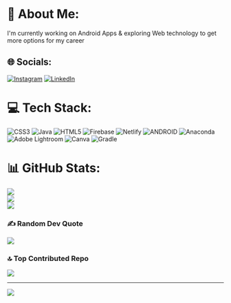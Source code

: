 # 💫 About Me:
I'm currently working on Android Apps & exploring Web technology to get more options for my career


## 🌐 Socials:
[![Instagram](https://img.shields.io/badge/Instagram-%23E4405F.svg?logo=Instagram&logoColor=white)](https://instagram.com/divyaam.13) [![LinkedIn](https://img.shields.io/badge/LinkedIn-%230077B5.svg?logo=linkedin&logoColor=white)](https://linkedin.com/in/mishra-divyam) 

# 💻 Tech Stack:
![CSS3](https://img.shields.io/badge/css3-%231572B6.svg?style=flat&logo=css3&logoColor=white) ![Java](https://img.shields.io/badge/java-%23ED8B00.svg?style=flat&logo=java&logoColor=white) ![HTML5](https://img.shields.io/badge/html5-%23E34F26.svg?style=flat&logo=html5&logoColor=white) ![Firebase](https://img.shields.io/badge/firebase-%23039BE5.svg?style=flat&logo=firebase) ![Netlify](https://img.shields.io/badge/netlify-%23000000.svg?style=flat&logo=netlify&logoColor=#00C7B7) ![ANDROID](https://img.shields.io/badge/android-%2320232a.svg?style=flat&logo=android&logoColor=%a4c639) ![Anaconda](https://img.shields.io/badge/Anaconda-%2344A833.svg?style=flat&logo=anaconda&logoColor=white) ![Adobe Lightroom](https://img.shields.io/badge/Adobe%20Lightroom-31A8FF.svg?style=flat&logo=Adobe%20Lightroom&logoColor=white) ![Canva](https://img.shields.io/badge/Canva-%2300C4CC.svg?style=flat&logo=Canva&logoColor=white) ![Gradle](https://img.shields.io/badge/Gradle-02303A.svg?style=flat&logo=Gradle&logoColor=white)
# 📊 GitHub Stats:
![](https://github-readme-stats.vercel.app/api?username=Divyaammishra&theme=city_light&hide_border=true&include_all_commits=false&count_private=false)<br/>
![](https://github-readme-streak-stats.herokuapp.com/?user=Divyaammishra&theme=city_light&hide_border=true)<br/>
![](https://github-readme-stats.vercel.app/api/top-langs/?username=Divyaammishra&theme=city_light&hide_border=true&include_all_commits=false&count_private=false&layout=compact)

### ✍️ Random Dev Quote
![](https://quotes-github-readme.vercel.app/api?type=horizontal&theme=radical)

### 🔝 Top Contributed Repo
![](https://github-contributor-stats.vercel.app/api?username=Divyaammishra&limit=5&theme=dark&combine_all_yearly_contributions=true)

---
[![](https://visitcount.itsvg.in/api?id=Divyaammishra&icon=0&color=0)](https://visitcount.itsvg.in)

<!-- Proudly created with GPRM ( https://gprm.itsvg.in ) -->
